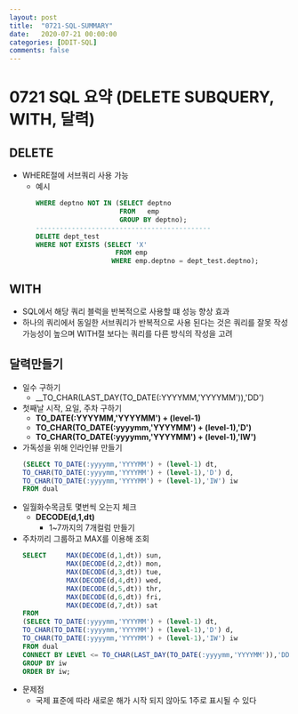 ```yaml
---
layout: post
title:  "0721-SQL-SUMMARY"
date:   2020-07-21 00:00:00
categories: [DDIT-SQL]
comments: false
---
```


# 0721 SQL 요약 (DELETE SUBQUERY, WITH, 달력) 

## DELETE
- WHERE절에 서브쿼리 사용 가능
    - 예시
        ```sql  
        WHERE deptno NOT IN (SELECT deptno
                             FROM   emp
                             GROUP BY deptno);
        --------------------------------------------
        DELETE dept_test
        WHERE NOT EXISTS (SELECT 'X'
                            FROM emp
                           WHERE emp.deptno = dept_test.deptno);
        ```
      
## WITH
- SQL에서 해당 쿼리 블럭을 반복적으로 사용할 떄 성능 향상 효과
- 하나의 쿼리에서 동일한 서브쿼리가 반복적으로 사용 된다는 것은 쿼리를 잘못 작성
  <br>가능성이 높으며 WITH절 보다는 쿼리를 다른 방식의 작성을 고려
  

## 달력만들기        
- 일수 구하기
    - __TO_CHAR(LAST_DAY(TO_DATE(:YYYYMM,'YYYYMM')),'DD')
- 첫째날 시작, 요일, 주차 구하기
    - __TO_DATE(:YYYYMM,'YYYYMM') + (level-1)__
    - __TO_CHAR(TO_DATE(:yyyymm,'YYYYMM') + (level-1),'D')__
    - __TO_CHAR(TO_DATE(:yyyymm,'YYYYMM') + (level-1),'IW')__
- 가독성을 위해 인라인뷰 만들기
    ```sql
    (SELECt TO_DATE(:yyyymm,'YYYYMM') + (level-1) dt, 
    TO_CHAR(TO_DATE(:yyyymm,'YYYYMM') + (level-1),'D') d, 
    TO_CHAR(TO_DATE(:yyyymm,'YYYYMM') + (level-1),'IW') iw
    FROM dual
    ```
- 일월화수목금토 몇번씩 오는지 체크 
    - __DECODE(d,1,dt)__
        - 1~7까지의 7개컬럼 만들기
- 주차끼리 그룹하고 MAX를 이용해 조회
    ```sql
    SELECT     MAX(DECODE(d,1,dt)) sun, 
               MAX(DECODE(d,2,dt)) mon, 
               MAX(DECODE(d,3,dt)) tue, 
               MAX(DECODE(d,4,dt)) wed,
               MAX(DECODE(d,5,dt)) thr, 
               MAX(DECODE(d,6,dt)) fri, 
               MAX(DECODE(d,7,dt)) sat
    FROM
    (SELECt TO_DATE(:yyyymm,'YYYYMM') + (level-1) dt, 
    TO_CHAR(TO_DATE(:yyyymm,'YYYYMM') + (level-1),'D') d, 
    TO_CHAR(TO_DATE(:yyyymm,'YYYYMM') + (level-1),'IW') iw
    FROM dual
    CONNECT BY LEVEl <= TO_CHAR(LAST_DAY(TO_DATE(:yyyymm,'YYYYMM')),'DD'))
    GROUP BY iw
    ORDER BY iw;
    ```        
- 문제점
    - 국제 표준에 따라 새로운 해가 시작 되지 않아도 1주로 표시될 수 있다  
  
             